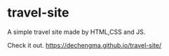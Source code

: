 # travel-site
A simple travel site made by HTML,CSS and JS.

Check it out.
https://dechengma.github.io/travel-site/
